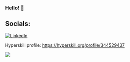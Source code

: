 ### Hello! 👋

## Socials:
[![LinkedIn](https://img.shields.io/badge/LinkedIn-%230077B5.svg?logo=linkedin&logoColor=white)](https://linkedin.com/in/https://www.linkedin.com/in/johannes-hornbrinck-52724a5a/) 

Hyperskill profile: https://hyperskill.org/profile/344529437

<!-- # Tech Stack:
![Java](https://img.shields.io/badge/java-%23ED8B00.svg?style=flat&logo=java&logoColor=white) ![Spring](https://img.shields.io/badge/spring-%236DB33F.svg?style=flat&logo=spring&logoColor=white) ![Postgres](https://img.shields.io/badge/postgres-%23316192.svg?style=flat&logo=postgresql&logoColor=white) ![JavaScript](https://img.shields.io/badge/javascript-%23323330.svg?style=flat&logo=javascript&logoColor=%23F7DF1E) ![NodeJS](https://img.shields.io/badge/node.js-6DA55F?style=flat&logo=node.js&logoColor=white)![Thymeleaf](https://img.shields.io/badge/Thymeleaf-%23005C0F.svg?style=flat&logo=Thymeleaf&logoColor=white) ![Postman](https://img.shields.io/badge/Postman-FF6C37?style=flat&logo=postman&logoColor=white)
# 📊:
 -->
 
![](https://github-readme-stats.vercel.app/api/top-langs/?username=atomragnar&theme=dark&hide_border=false&include_all_commits=false&count_private=false&layout=compact)

<!--
**atomragnar/atomragnar** is a ✨ _special_ ✨ repository because its `README.md` (this file) appears on your GitHub profile.

### ✍️ Random Dev Quote
![](https://quotes-github-readme.vercel.app/api?type=horizontal&theme=dark)

Here are some ideas to get you started:

- 🔭 I’m currently working on ...
- 🌱 I’m currently learning ...
- 👯 I’m looking to collaborate on ...
- 🤔 I’m looking for help with ...
- 💬 Ask me about ...
- 📫 How to reach me: &nbsp; [![Linkedin Badge](https://img.shields.io/badge/Johannes-blue?style=for-the-badge&logo=linkedin&logoColor=white](https://www.linkedin.com/in/johannes-hornbrinck-52724a5a/)
- 😄 Pronouns: ...
- ⚡ Fun fact: ...
-->
